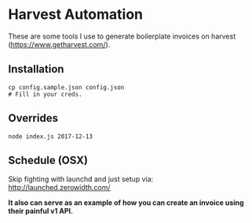 # Harvest Automation
These are some tools I use to generate boilerplate invoices on harvest (https://www.getharvest.com/).

## Installation
```
cp config.sample.json config.json
# Fill in your creds.
```

## Overrides
```
node index.js 2017-12-13
```

## Schedule (OSX)
Skip fighting with launchd and just setup via: http://launched.zerowidth.com/

__It also can serve as an example of how you can create an invoice using their painful v1 API.__

